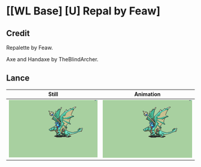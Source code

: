 # [\[WL Base\] \[U\] Repal by Feaw]

## Credit

Repalette by Feaw.

Axe and Handaxe by TheBlindArcher.

## Lance

| Still | Animation |
| :---: | :-------: |
| ![Lance still](./Lance_000.png) | ![Lance animation](./Lance.gif) |
